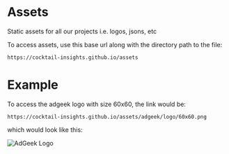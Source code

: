 # Assets
Static assets for all our projects i.e. logos, jsons, etc

To access assets, use this base url along with the directory path to the file:

```
https://cocktail-insights.github.io/assets
```

# Example

To access the adgeek logo with size 60x60, the link would be:

```
https://cocktail-insights.github.io/assets/adgeek/logo/60x60.png
```

which would look like this: 

![AdGeek Logo](https://cocktail-insights.github.io/assets/adgeek/logo/60x60.png)
